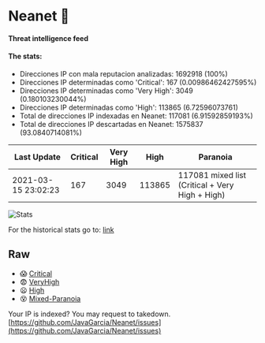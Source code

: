 # Neanet :hocho:
#### Threat intelligence feed
#### The stats:

- Direcciones IP con mala reputacion analizadas: 1692918 (100%)
- Direcciones IP determinadas como 'Critical':  167 (0.00986462427595%)
- Direcciones IP determinadas como 'Very High':  3049 (0.180103230044%)
- Direcciones IP determinadas como 'High':  113865 (6.72596073761)
- Total de direcciones IP indexadas en Neanet:  117081 (6.91592859193%)
- Total de direcciones IP descartadas en Neanet:  1575837 (93.0840714081%)

| Last Update | Critical | Very High | High | Paranoia |
| --- | --- | --- | --- | --- |
| 2021-03-15 23:02:23 | 167 | 3049 | 113865 | 117081 mixed list (Critical + Very High + High)|

![Stats](https://docs.google.com/spreadsheets/d/e/2PACX-1vSnaNMIXVabIpDJjufMlzH7poXnshF3mgd8Is1g9ytUEzVsP5my4Trn8f-xkoLLQ38xpL3HtmUexLo6/pubchart?oid=501124687&format=image)

For the historical stats go to: [link](/stats.csv)
## Raw
- :scream: [Critical](https://raw.githubusercontent.com/JavaGarcia/Neanet/master/blacklists/neanet_critical.txt)
- :fearful: [VeryHigh](https://raw.githubusercontent.com/JavaGarcia/Neanet/master/blacklists/neanet_veryHigh.txtt)
- :frowning: [High](https://raw.githubusercontent.com/JavaGarcia/Neanet/master/blacklists/neanet_high.txt)
- :dizzy_face: [Mixed-Paranoia](https://raw.githubusercontent.com/JavaGarcia/Neanet/master/blacklists/neanet_all.txt)


Your IP is indexed? You may request to takedown. [https://github.com/JavaGarcia/Neanet/issues](https://github.com/JavaGarcia/Neanet/issues)





























































































































































































































































































































































































































































































































































































































































































































































































































































































































































































































































































































































































































































































































































































































































































































































































































































































































































































































































































































































































































































































































































































































































































































































































































































































































































































































































































































































































































































































































































































































































































































































































































































































































































































































































































































































































































































































































































































































































































































































































































































































































































































































































































































































































































































































































































































































































































































































































































































































































































































































































































